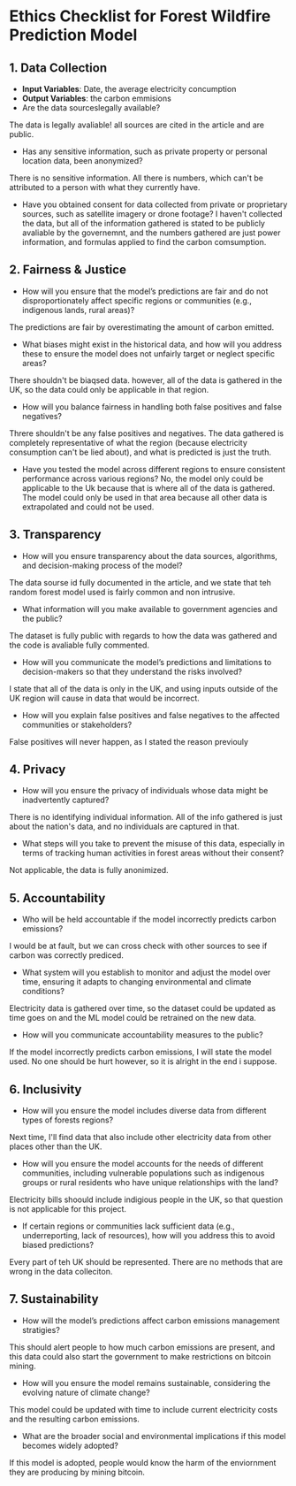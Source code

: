 # Ethics Checklist for Forest Wildfire Prediction Model

## 1. Data Collection
- **Input Variables**: Date, the average electricity concumption
- **Output Variables**: the carbon emmisions
- Are the data sourceslegally available?

The data is legally avaliable! all sources are cited in the article and are public.
- Has any sensitive information, such as private property or personal location data, been anonymized?

There is no sensitive information. All there is numbers, which can't be attributed to a person with what they currently have.
- Have you obtained consent for data collected from private or proprietary sources, such as satellite imagery or drone footage?
I haven't collected the data, but all of the information gathered is stated to be publicly avaliable by the governemnt, and the numbers gathered are just power information, and formulas applied to find the carbon comsumption.

## 2. Fairness & Justice
- How will you ensure that the model’s predictions are fair and do not disproportionately affect specific regions or communities (e.g., indigenous lands, rural areas)?

The predictions are fair by overestimating the amount of carbon emitted. 
- What biases might exist in the historical data, and how will you address these to ensure the model does not unfairly target or neglect specific areas?

There shouldn't be biaqsed data. however, all of the data is gathered in the UK, so the data could only be applicable in that region.
- How will you balance fairness in handling both false positives and false negatives?

Threre shouldn't be any false positives and negatives. The data gathered is completely representative of what the region (because electricity consumption can't be lied about), and what is predicted is just the truth.
- Have you tested the model across different regions to ensure consistent performance across various regions?
No, the model only could be applicable to the Uk because that is where all of the data is gathered. The model could only be used in that area because all other data is extrapolated and could not be used.

## 3. Transparency
- How will you ensure transparency about the data sources, algorithms, and decision-making process of the model?

The data sourse id fully documented in the article, and we state that teh random forest model used is fairly common and non intrusive.
- What information will you make available to government agencies and the public?

The dataset is fully public with regards to how the data was gathered and the code is avaliable fully commented.
- How will you communicate the model’s predictions and limitations to decision-makers so that they understand the risks involved?

I state that all of the data is only in the UK, and using inputs outside of the UK region will cause in data that would be incorrect.
- How will you explain false positives and false negatives to the affected communities or stakeholders?

False positives will never happen, as I stated the reason previouly

## 4. Privacy
- How will you ensure the privacy of individuals whose data might be inadvertently captured?

There is no identifying individual information. All of the info gathered is just about the nation's data, and no individuals are captured in that.
- What steps will you take to prevent the misuse of this data, especially in terms of tracking human activities in forest areas without their consent?

Not applicable, the data is fully anonimized.


## 5. Accountability
- Who will be held accountable if the model incorrectly predicts carbon emissions?

I would be at fault, but we can cross check with other sources to see if carbon was correctly prediced.
- What system will you establish to monitor and adjust the model over time, ensuring it adapts to changing environmental and climate conditions?

Electricity data is gathered over time, so the dataset could be updated as time goes on and the ML model could be retrained on the new data.
- How will you communicate accountability measures to the public?

If the model incorrectly predicts carbon emissions, I will state the model used. No one should be hurt however, so it is alright in the end i suppose.

## 6. Inclusivity
- How will you ensure the model includes diverse data from different types of forests regions?

Next time, I'll find data that also include other electricity data from other places other than the UK.
- How will you ensure the model accounts for the needs of different communities, including vulnerable populations such as indigenous groups or rural residents who have unique relationships with the land?

Electricity bills shoould include indigious people in the UK, so that question is not applicable for this project.
- If certain regions or communities lack sufficient data (e.g., underreporting, lack of resources), how will you address this to avoid biased predictions?

Every part of teh UK should be represented. There are no methods that are wrong in the data colleciton.

## 7. Sustainability
- How will the model’s predictions affect carbon emissions management stratigies?

This should alert people to how much carbon emissions are present, and this data could also start the government to make restrictions on bitcoin mining.
- How will you ensure the model remains sustainable, considering the evolving nature of climate change?

This model could be updated with time to include current electricity costs and the resulting carbon emissions.
- What are the broader social and environmental implications if this model becomes widely adopted?

If this model is adopted, people would know the harm of the enviornment they are producing by mining bitcoin.

